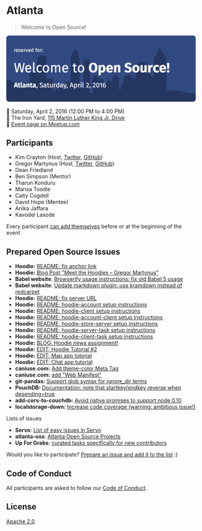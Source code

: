# Atlanta

> Welcome to Open Source!

![Event Banner](/assets/banner.png)

📅 Saturday, April 2, 2016 (12:00 PM to 4:00 PM)  
📍 The Iron Yard, [115 Martin Luther King Jr.   Drive](https://maps.google.com/maps?f=q&hl=en&q=115+Martin+Luther+King+Jr.+Drive%2C+Atlanta%2C+GA%2C+us)  
🎫 [Event page on Meetup.com](http://www.meetup.com/Jr-Dev-Mentoring/events/228951389)  

## Participants

- Kim Crayton (Host, [Twitter](https://twitter.com/KimCrayton1), [GitHub](https://github.com/kmcrayton7))
- Gregor Martynus (Host, [Twitter](https://twitter.com/gr2m), [GitHub](https://github.com/gr2m))
- Dean Friedland
- Ben Simpson (Mentor)
- Tharun Konduru
- Marisa Toodle
- Caity Cogdell
- David Hope (Mentee)
- Anika Jaffara
- Kavodel Lasode

Every participant [can add themselves](https://github.com/welcome-to-open-source/atlanta/issues/1) before or at the beginning of the event

## Prepared Open Source Issues

- **Hoodie:** [README: fix anchor link](https://github.com/hoodiehq/hoodie-server-account/issues/120)
- **Hoodie:** [Blog Post "Meet the Hoodies – Gregor Martynus"](https://github.com/hoodiehq/editorial/issues/74)
- **Babel website**: [Browserify usage instructions: fix old Babel 5 usage](https://github.com/babel/babel.github.io/issues/754)
- **Babel website**: [Update markdown plugin: use kramdown instead of redcarpet](https://github.com/babel/babel.github.io/issues/709)
- **Hoodie:** [README: fix server URL](https://github.com/hoodiehq/hoodie-account/issues/4)
- **Hoodie:** [README: hoodie-account setup instructions](https://github.com/hoodiehq/hoodie-account/issues/5)
- **Hoodie:** [README: hoodie-client setup instructions](https://github.com/hoodiehq/hoodie-client/issues/68)
- **Hoodie:** [README: hoodie-account-client setup instructions](https://github.com/hoodiehq/hoodie-account-client/issues/88)
- **Hoodie:** [README: hoodie-store-server setup instructions](https://github.com/hoodiehq/hoodie-store-server/issues/36)
- **Hoodie:** [README: hoodie-server-task setup instructions](https://github.com/hoodiehq/hoodie-server-task/issues/21)
- **Hoodie:** [README: hoodie-client-task setup instructions](https://github.com/hoodiehq/hoodie-client-task/issues/26)
- **Hoodie:** [BLOG: Hoodie news assignment!](https://github.com/hoodiehq/editorial/issues/83)
- **Hoodie:** [EDIT: Hoodie Tutorial #2](https://github.com/hoodiehq/editorial/issues/84)
- **Hoodie:** [EDIT: Map app tutorial](https://github.com/hoodiehq/editorial/issues/85)
- **Hoodie:** [EDIT: Chat app tutorial](https://github.com/hoodiehq/editorial/issues/86)
- **caniuse.com:** [Add theme-color Meta Tag](https://github.com/Fyrd/caniuse/issues/1831)
- **caniuse.com:** [add "Web Manifest"](https://github.com/Fyrd/caniuse/issues/1532)
- **git-pandas:** [Support glob syntax for ignore_dir terms](https://github.com/wdm0006/git-pandas/issues/1)
- **PouchDB:** [Documentation: note that startkey/endkey reverse when desending=true](https://github.com/pouchdb/pouchdb/issues/4920)
- **add-cors-to-couchdb:** [Avoid native promises to support node 0.10](https://github.com/pouchdb/add-cors-to-couchdb/issues/17)
- **localstorage-down:** [Increase code coverage (warning: ambitious issue!)](https://github.com/No9/localstorage-down/issues/68)

Lists of issues

- **Servo**: [List of easy issues in Servo](https://starters.servo.org/)
- **atlanta-oss**: [Atlanta Open Source Projects](https://github.com/wdm0006/atlanta-oss#python)
- **Up For Grabs**: [curated tasks specifically for new contributors](http://up-for-grabs.net/#/)

Would you like to participate? [Prepare an issue and add it to the list](https://github.com/welcome-to-open-source/atlanta/issues/2) :)

## Code of Conduct

All participants are asked to follow our [Code of Conduct](http://hood.ie/code-of-conduct).

## License

[Apache 2.0](http://www.apache.org/licenses/LICENSE-2.0)
